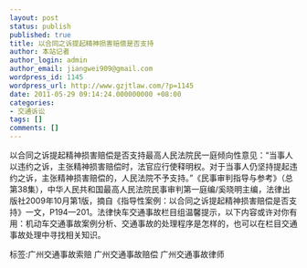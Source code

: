 ```yaml
---
layout: post
status: publish
published: true
title: 以合同之诉提起精神损害赔偿是否支持
author: 本站记者
author_login: admin
author_email: jiangwei909@gmail.com
wordpress_id: 1145
wordpress_url: http://www.gzjtlaw.com/?p=1145
date: 2011-05-29 09:14:24.000000000 +08:00
categories:
- 交通诉讼
tags: []
comments: []
---
```

以合同之诉提起精神损害赔偿是否支持最高人民法院民一庭倾向性意见：&ldquo;当事人以违约之诉，主张精神损害赔偿时，法官应行使释明权。对于当事人仍坚持提起违约之诉，主张精神损害赔偿的，人民法院不予支持。&rdquo;《民事审判指导与参考》（总第38集），中华人民共和国最高人民法院民事审判第一庭编&#47;奚晓明主编，法律出版社2009年10月第1版，摘自《指导性案例：以合同之诉提起精神损害赔偿是否支持》一文，P194&mdash;201。法律快车交通事故栏目组温馨提示，以下内容或许对你有用：机动车交通事故案例分析、交通事故的处理程序是怎样的，也可以在栏目交通事故处理中寻找相关知识。标签:广州交通事故索赔 广州交通事故赔偿 广州交通事故律师
